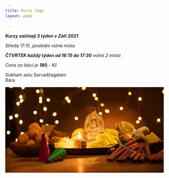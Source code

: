 ```yaml
---
title: Kurzy Jógy
layout: page

---
```

**_Kurzy začínají 3 týden v Září 2021_**

Středa 17:15 ,poslední volné místo

**_ČTVRTEK každý týden od 16:15 do 17:30_** _volné 2 místa_

_Cena za lekci je **180**,- Kč_

Subham astu Sarvadžagatam  
Bára

![](/uploads/diwaliposterimage-1.webp)